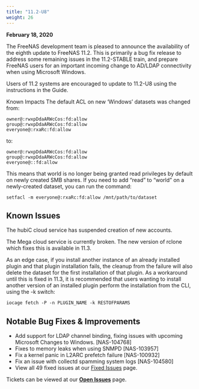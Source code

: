 ```yaml
---
title: "11.2-U8"
weight: 26
---
```


**February 18, 2020**

The FreeNAS development team is pleased to announce the availability of the eighth update to FreeNAS 11.2. This is primarily a bug fix release to address some remaining issues in the 11.2-STABLE train, and prepare FreeNAS users for an important incoming change to AD/LDAP connectivity when using Microsoft Windows.

Users of 11.2 systems are encouraged to update to 11.2-U8 using the instructions in the Guide.

Known Impacts
The default ACL on new ‘Windows’ datasets was changed from:
```
owner@:rwxpDdaARWcCos:fd:allow
group@:rwxpDdaARWcCos:fd:allow
everyone@:rxaRc:fd:allow
```

to:
```
owner@:rwxpDdaARWcCos:fd:allow
group@:rwxpDdaARWcCos:fd:allow
everyone@::fd:allow
```

This means that world is no longer being granted read privileges by default on newly created SMB shares. If you need to add “read” to “world” on a newly-created dataset, you can run the command:

`setfacl -m everyone@:rxaRc:fd:allow /mnt/path/to/dataset`

## Known Issues

The hubiC cloud service has suspended creation of new accounts.

The Mega cloud service is currently broken. The new version of rclone which fixes this is available in 11.3.

As an edge case, if you install another instance of an already installed plugin and that plugin installation fails, the cleanup from the failure will also delete the dataset for the first installation of that plugin. As a workaround until this is fixed in 11.3, it is recommended that users wanting to install another version of an installed plugin perform the installation from the CLI, using the -k switch:

`iocage fetch -P -n PLUGIN_NAME -k RESTOFPARAMS`

## Notable Bug Fixes & Improvements

+ Add support for LDAP channel binding, fixing issues with upcoming Microsoft Changes to Windows. [NAS-104768]
+ Fixes to memory leaks when using SNMPD [NAS-103957]
+ Fix a kernel panic in L2ARC prefetch failure [NAS-100932]
+ Fix an issue with collectd spamming system logs [NAS-104580]
+ View all 49 fixed issues at our [Fixed Issues](https://jira.ixsystems.com/browse/NAS-100932?filter=-4&jql=fixVersion%20in%20(11403)%20AND%20statusCategory%20in%20(done)%20ORDER%20BY%20created%20ASC%2C%20priority%20DESC) page.

Tickets can be viewed at our [**Open Issues**](https://jira.ixsystems.com/projects/NAS/issues/) page.
